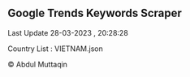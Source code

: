 

## Google Trends Keywords Scraper 
 
Last Update 28-03-2023 , 20:28:28

Country List :
VIETNAM.json



© Abdul Muttaqin 
